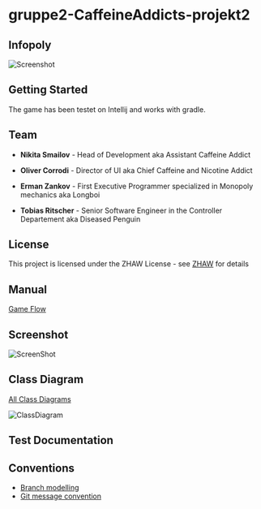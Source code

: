 # gruppe2-CaffeineAddicts-projekt2
## Infopoly

![Screenshot](https://github.zhaw.ch/pm2-it19azh-ehri-fame-muon/gruppe2-CaffeineAddicts-projekt2/blob/master/InfoPolyLogo.png)

## Getting Started

The game has been testet on Intellij and works with gradle.

## Team

* **Nikita Smailov** - Head of Development aka Assistant Caffeine Addict

* **Oliver Corrodi** - Director of UI aka Chief Caffeine and Nicotine Addict

* **Erman Zankov** - First Executive Programmer specialized in Monopoly mechanics aka Longboi

* **Tobias Ritscher** - Senior Software Engineer in the Controller Departement aka Diseased Penguin

## License

This project is licensed under the ZHAW License - see [ZHAW](http://www.zhaw.ch) for details

## Manual
[Game Flow](https://github.zhaw.ch/pm2-it19azh-ehri-fame-muon/gruppe2-CaffeineAddicts-projekt2/wiki/Game-flow)


## Screenshot

![ScreenShot](https://github.zhaw.ch/pm2-it19azh-ehri-fame-muon/gruppe2-CaffeineAddicts-projekt2/blob/master/Bildschirmfoto%202020-05-13%20um%2019.28.02.png)

## Class Diagram

[All Class Diagrams](https://github.zhaw.ch/pm2-it19azh-ehri-fame-muon/gruppe2-CaffeineAddicts-projekt2/tree/master/Klassendiagramm)

![ClassDiagram](https://github.zhaw.ch/pm2-it19azh-ehri-fame-muon/gruppe2-CaffeineAddicts-projekt2/blob/master/Klassendiagramm/ClassDiagramInfopoly_withoutDependency_withoutFields.png)

## Test Documentation


## Conventions
* [Branch modelling](https://github.zhaw.ch/pm2-it19azh-ehri-fame-muon/gruppe2-CaffeineAddicts-projekt2/wiki/Git-Branch-Model)
* [Git message convention](https://github.zhaw.ch/pm2-it19azh-ehri-fame-muon/gruppe2-CaffeineAddicts-projekt2/wiki/Git-Commit-Message-Convention)
